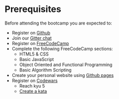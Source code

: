 # Prerequisites

Before attending the bootcamp you are expected to:
  - Register on [Github](https://www.github.com/)
  - Join our [Gitter chat](https://gitter.im/turnintocoders/codingforeveryone)
  - Register on [FreeCodeCamp](https://www.freecodecamp.org/)
  - Complete the following FreeCodeCamp sections:
    - HTML5 & CSS
    - Basic JavaScript
    - Object Oriented and Functional Programming
    - Basic Algorithm Scripting
  - Create your personal website using [Github pages](https://pages.github.com/)
  - Register on [Codewars](https://www.codewars.com/)
    - Reach kyu 5
    - [Create a kata](https://www.codewars.com/kata/new/javascript)
